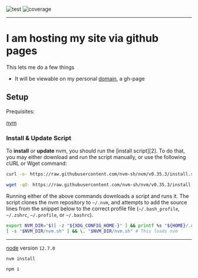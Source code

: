 ![test](https://github.com/vujita/vubnguyen/workflows/test/badge.svg?branch=master)
![coverage](https://img.shields.io/coveralls/github/vujita/vubnguyen)

---

# I am hosting my site via github pages

This lets me do a few things

- It will be viewable on my personal [domain](http://vubnguyen.com), a gh-page

## Setup

Prequisites:

[nvm](https://github.com/nvm-sh/nvm)

### Install & Update Script

To **install** or **update** nvm, you should run the [install script][2]. To do that, you may either download and run the script manually, or use the following cURL or Wget command:

```sh
curl -o- https://raw.githubusercontent.com/nvm-sh/nvm/v0.35.3/install.sh | bash
```

```sh
wget -qO- https://raw.githubusercontent.com/nvm-sh/nvm/v0.35.3/install.sh | bash
```

Running either of the above commands downloads a script and runs it. The script clones the nvm repository to `~/.nvm`, and attempts to add the source lines from the snippet below to the correct profile file (`~/.bash_profile`, `~/.zshrc`, `~/.profile`, or `~/.bashrc`).

<a id="profile_snippet"></a>

```sh
export NVM_DIR="$([ -z "${XDG_CONFIG_HOME-}" ] && printf %s "${HOME}/.nvm" || printf %s "${XDG_CONFIG_HOME}/nvm")"
[ -s "$NVM_DIR/nvm.sh" ] && \. "$NVM_DIR/nvm.sh" # This loads nvm
```

---

[node](https://nodejs.org/en/) version `12.7.0`

```
nvm install

npm i
```
